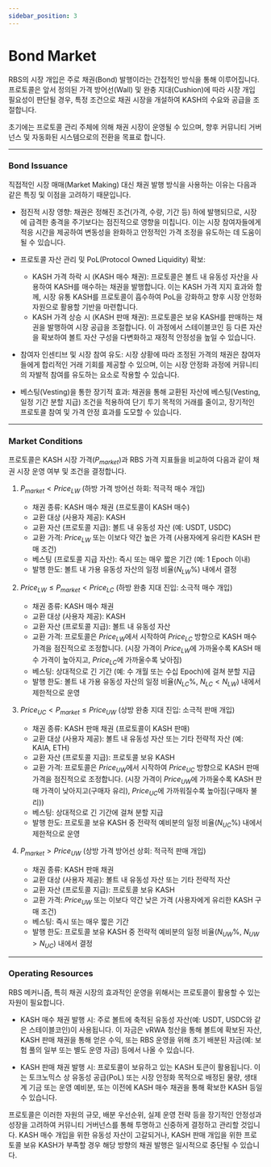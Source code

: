```yaml
---
sidebar_position: 3
---
```


# Bond Market

RBS의 시장 개입은 주로 채권(Bond) 발행이라는 간접적인 방식을 통해 이루어집니다. 프로토콜은 앞서 정의된 가격 방어선(Wall) 및 완충 지대(Cushion)에 따라 시장 개입 필요성이 판단될 경우, 특정 조건으로 채권 시장을 개설하여 KASH의 수요와 공급을 조절합니다.

초기에는 프로토콜 관리 주체에 의해 채권 시장이 운영될 수 있으며, 향후 커뮤니티 거버넌스 및 자동화된 시스템으로의 전환을 목표로 합니다.

---

### Bond Issuance

직접적인 시장 매매(Market Making) 대신 채권 발행 방식을 사용하는 이유는 다음과 같은 특징 및 이점을 고려하기 때문입니다.

+   점진적 시장 영향:
    채권은 정해진 조건(가격, 수량, 기간 등) 하에 발행되므로, 시장에 급격한 충격을 주기보다는 점진적으로 영향을 미칩니다. 이는 시장 참여자들에게 적응 시간을 제공하여 변동성을 완화하고 안정적인 가격 조정을 유도하는 데 도움이 될 수 있습니다.

+   프로토콜 자산 관리 및 PoL(Protocol Owned Liquidity) 확보:
    +   KASH 가격 하락 시 (KASH 매수 채권): 프로토콜은 볼트 내 유동성 자산을 사용하여 KASH를 매수하는 채권을 발행합니다. 이는 KASH 가격 지지 효과와 함께, 시장 유통 KASH를 프로토콜이 흡수하여 PoL을 강화하고 향후 시장 안정화 자원으로 활용할 기반을 마련합니다.
    +   KASH 가격 상승 시 (KASH 판매 채권): 프로토콜은 보유 KASH를 판매하는 채권을 발행하여 시장 공급을 조절합니다. 이 과정에서 스테이블코인 등 다른 자산을 확보하여 볼트 자산 구성을 다변화하고 재정적 안정성을 높일 수 있습니다.

+   참여자 인센티브 및 시장 참여 유도:
    시장 상황에 따라 조정된 가격의 채권은 참여자들에게 합리적인 거래 기회를 제공할 수 있으며, 이는 시장 안정화 과정에 커뮤니티의 자발적 참여를 유도하는 요소로 작용할 수 있습니다.

+   베스팅(Vesting)을 통한 장기적 효과:
    채권을 통해 교환된 자산에 베스팅(Vesting, 일정 기간 분할 지급) 조건을 적용하여 단기 투기 목적의 거래를 줄이고, 장기적인 프로토콜 참여 및 가격 안정 효과를 도모할 수 있습니다.

---

### Market Conditions

프로토콜은 KASH 시장 가격($P_{market}$)과 RBS 가격 지표들을 비교하여 다음과 같이 채권 시장 운영 여부 및 조건을 결정합니다.

1.  $P_{market} < Price_{LW}$ (하방 가격 방어선 하회: 적극적 매수 개입)
    +   채권 종류: KASH 매수 채권 (프로토콜이 KASH 매수)
    +   교환 대상 (사용자 제공): KASH
    +   교환 자산 (프로토콜 지급): 볼트 내 유동성 자산 (예: USDT, USDC)
    +   교환 가격: $Price_{LW}$ 또는 이보다 약간 높은 가격 (사용자에게 유리한 KASH 판매 조건)
    +   베스팅 (프로토콜 지급 자산): 즉시 또는 매우 짧은 기간 (예: 1 Epoch 이내)
    +   발행 한도: 볼트 내 가용 유동성 자산의 일정 비율($N_{LW}$%) 내에서 결정

2.  $Price_{LW} \le P_{market} < Price_{LC}$ (하방 완충 지대 진입: 소극적 매수 개입)
    +   채권 종류: KASH 매수 채권
    +   교환 대상 (사용자 제공): KASH
    +   교환 자산 (프로토콜 지급): 볼트 내 유동성 자산
    +   교환 가격: 프로토콜은 $Price_{LW}$에서 시작하여 $Price_{LC}$ 방향으로 KASH 매수 가격을 점진적으로 조정합니다. (시장 가격이 $Price_{LW}$에 가까울수록 KASH 매수 가격이 높아지고, $Price_{LC}$에 가까울수록 낮아짐)
    +   베스팅: 상대적으로 긴 기간 (예: 수 개월 또는 수십 Epoch)에 걸쳐 분할 지급
    +   발행 한도: 볼트 내 가용 유동성 자산의 일정 비율($N_{LC}$%, $N_{LC} < N_{LW}$) 내에서 제한적으로 운영

3.  $Price_{UC} < P_{market} \le Price_{UW}$ (상방 완충 지대 진입: 소극적 판매 개입)
    +   채권 종류: KASH 판매 채권 (프로토콜이 KASH 판매)
    +   교환 대상 (사용자 제공): 볼트 내 유동성 자산 또는 기타 전략적 자산 (예: KAIA, ETH)
    +   교환 자산 (프로토콜 지급): 프로토콜 보유 KASH
    +   교환 가격: 프로토콜은 $Price_{UW}$에서 시작하여 $Price_{UC}$ 방향으로 KASH 판매 가격을 점진적으로 조정합니다. (시장 가격이 $Price_{UW}$에 가까울수록 KASH 판매 가격이 낮아지고(구매자 유리), $Price_{UC}$에 가까워질수록 높아짐(구매자 불리))
    +   베스팅: 상대적으로 긴 기간에 걸쳐 분할 지급
    +   발행 한도: 프로토콜 보유 KASH 중 전략적 예비분의 일정 비율($N_{UC}$%) 내에서 제한적으로 운영

4.  $P_{market} > Price_{UW}$ (상방 가격 방어선 상회: 적극적 판매 개입)
    +   채권 종류: KASH 판매 채권
    +   교환 대상 (사용자 제공): 볼트 내 유동성 자산 또는 기타 전략적 자산
    +   교환 자산 (프로토콜 지급): 프로토콜 보유 KASH
    +   교환 가격: $Price_{UW}$ 또는 이보다 약간 낮은 가격 (사용자에게 유리한 KASH 구매 조건)
    +   베스팅: 즉시 또는 매우 짧은 기간
    +   발행 한도: 프로토콜 보유 KASH 중 전략적 예비분의 일정 비율($N_{UW}$%, $N_{UW} > N_{UC}$) 내에서 결정

---

### Operating Resources

RBS 메커니즘, 특히 채권 시장의 효과적인 운영을 위해서는 프로토콜이 활용할 수 있는 자원이 필요합니다.

+   KASH 매수 채권 발행 시:
    주로 볼트에 축적된 유동성 자산(예: USDT, USDC와 같은 스테이블코인)이 사용됩니다. 이 자금은 vRWA 청산을 통해 볼트에 확보된 자산, KASH 판매 채권을 통해 얻은 수익, 또는 RBS 운영을 위해 초기 배분된 자금(예: 보험 풀의 일부 또는 별도 운영 자금) 등에서 나올 수 있습니다.

+   KASH 판매 채권 발행 시:
    프로토콜이 보유하고 있는 KASH 토큰이 활용됩니다. 이는 토크노믹스 상 유동성 공급(PoL) 또는 시장 안정화 목적으로 배정된 물량, 생태계 기금 또는 운영 예비분, 또는 이전에 KASH 매수 채권을 통해 확보한 KASH 등일 수 있습니다.

프로토콜은 이러한 자원의 규모, 배분 우선순위, 실제 운영 전략 등을 장기적인 안정성과 성장을 고려하여 커뮤니티 거버넌스를 통해 투명하고 신중하게 결정하고 관리할 것입니다. KASH 매수 개입을 위한 유동성 자산이 고갈되거나, KASH 판매 개입을 위한 프로토콜 보유 KASH가 부족할 경우 해당 방향의 채권 발행은 일시적으로 중단될 수 있습니다.